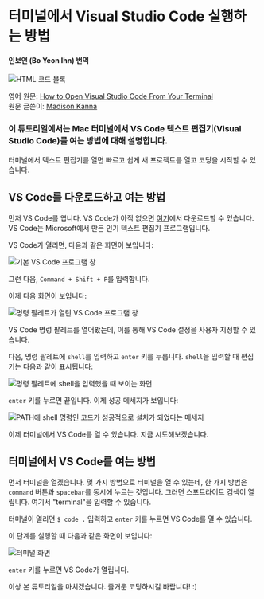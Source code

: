 # 터미널에서 Visual Studio Code 실행하는 방법
#### 인보연 (Bo Yeon Ihn) 번역

![HTML 코드 블록](https://www.freecodecamp.org/news/content/images/size/w2000/2022/01/code.jpg)

영어 원문: [How to Open Visual Studio Code From Your Terminal](freecodecamp.org/news/how-to-open-visual-studio-code-from-your-terminal/)   
원문 글쓴이: [Madison Kanna](https://www.freecodecamp.org/news/author/madisonkanna/)


### 이 튜토리얼에서는 Mac 터미널에서 VS Code 텍스트 편집기(Visual Studio Code)를 여는 방법에 대해 설명합니다.

터미널에서 텍스트 편집기를 열면 빠르고 쉽게 새 프로젝트를 열고 코딩을 시작할 수 있습니다.    

## VS Code를 다운로드하고 여는 방법
먼저 VS Code를 엽니다. VS Code가 아직 없으면 [여기](https://code.visualstudio.com/)에서 다운로드할 수 있습니다. VS Code는 Microsoft에서 만든 인기 텍스트 편집기 프로그램입니다.

VS Code가 열리면, 다음과 같은 화면이 보입니다:

![기본 VS Code 프로그램 창](https://www.freecodecamp.org/news/content/images/size/w1000/2022/01/image.png)

그런 다음, `Command + Shift + P`를 입력합니다.    

이제 다음 화면이 보입니다:    

![명령 팔레트가 열린 VS Code 프로그램 창](https://www.freecodecamp.org/news/content/images/size/w1000/2022/01/image-1.png)

VS Code 명렁 팔레트를 열어봤는데, 이를 통해 VS Code 설정을 사용자 지정할 수 있습니다.   

다음, 명령 팔레트에 `shell`를 입력하고 `enter` 키를 누릅니다. `shell`을 입력할 때 편집기는 다음과 같이 표시됩니다:

![명령 팔레트에 shell을 입력했을 때 보이는 화면](https://www.freecodecamp.org/news/content/images/size/w1000/2022/01/image-2.png)

`enter` 키를 누르면 끝입니다. 이제 성공 메세지가 보입니다:

![PATH에 shell 명령인 코드가 성공적으로 설치가 되었다는 메세지](https://www.freecodecamp.org/news/content/images/size/w1000/2022/01/image-3.png)

이제 터미널에서 VS Code를 열 수 있습니다. 지금 시도해보겠습니다. 

## 터미널에서 VS Code를 여는 방법 
먼저 터미널을 열겠습니다. 몇 가지 방법으로 터미널을 열 수 있는데, 한 가지 방법은 `command` 버튼과 `spacebar`를 동시에 누르는 것입니다. 그러면 스포트라이트 검색이 열립니다. 여기서 "terminal"을 입력할 수 있습니다.    

터미널이 열리면 `$ code .` 입력하고 `enter` 키를 누르면 VS Code를 열 수 있습니다.

이 단계를 실행할 때 다음과 같은 화면이 보입니다:

![터미널 화면](https://www.freecodecamp.org/news/content/images/size/w1000/2022/01/image-4.png)

`enter` 키를 누르면 VS Code가 열립니다.   

이상 본 튜토리얼을 마치겠습니다. 즐거운 코딩하시길 바랍니다! :) 
